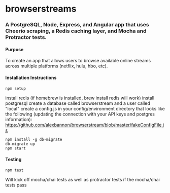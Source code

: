 # browserstreams

### A PostgreSQL, Node, Express, and Angular app that uses Cheerio scraping, a Redis caching layer, and Mocha and Protractor tests.

#### Purpose
To create an app that allows users to browse available online streams across multiple platforms (netflix, hulu, hbo, etc).

#### Installation Instructions
```
npm setup
```
install redis (if homebrew is installed, brew install redis will work)
install postgresql
create a database called browserstream and a user called "local"
create a config.js in your config/environment directory that looks like the following (updating the connection with your API keys and postgres information): https://github.com/alexbannon/browserstream/blob/master/fakeConfigFile.js
```
npm install -g db-migrate
db-migrate up
npm start
```

#### Testing
```
npm test
```
Will kick off mocha/chai tests as well as protractor tests if the mocha/chai tests pass
